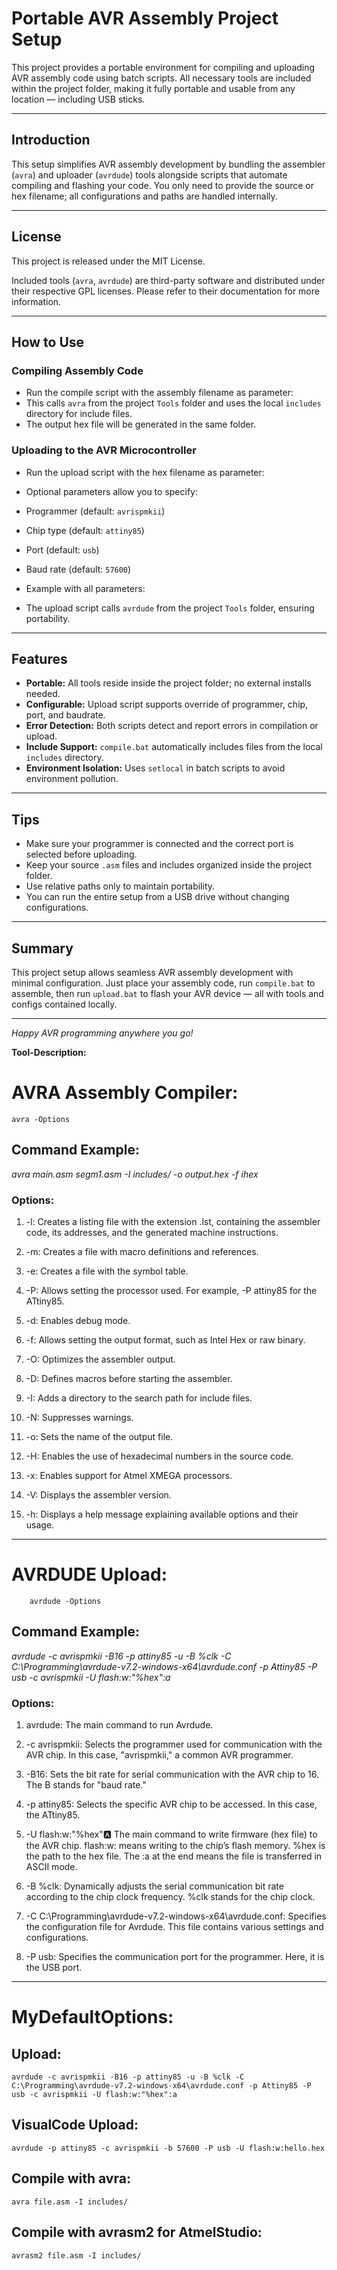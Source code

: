 # Portable AVR Assembly Project Setup

This project provides a portable environment for compiling and uploading AVR assembly code using batch scripts. All necessary tools are included within the project folder, making it fully portable and usable from any location — including USB sticks.

---

## Introduction

This setup simplifies AVR assembly development by bundling the assembler (`avra`) and uploader (`avrdude`) tools alongside scripts that automate compiling and flashing your code. You only need to provide the source or hex filename; all configurations and paths are handled internally.

---

## License

This project is released under the MIT License.

Included tools (`avra`, `avrdude`) are third-party software and distributed under their respective GPL licenses. Please refer to their documentation for more information.

---

## How to Use

### Compiling Assembly Code

- Run the compile script with the assembly filename as parameter:
- This calls `avra` from the project `Tools` folder and uses the local `includes` directory for include files.
- The output hex file will be generated in the same folder.

### Uploading to the AVR Microcontroller

- Run the upload script with the hex filename as parameter:

- Optional parameters allow you to specify:
- Programmer (default: `avrispmkii`)
- Chip type (default: `attiny85`)
- Port (default: `usb`)
- Baud rate (default: `57600`)

- Example with all parameters:
- The upload script calls `avrdude` from the project `Tools` folder, ensuring portability.

---

## Features

- **Portable:** All tools reside inside the project folder; no external installs needed.
- **Configurable:** Upload script supports override of programmer, chip, port, and baudrate.
- **Error Detection:** Both scripts detect and report errors in compilation or upload.
- **Include Support:** `compile.bat` automatically includes files from the local `includes` directory.
- **Environment Isolation:** Uses `setlocal` in batch scripts to avoid environment pollution.

---

## Tips

- Make sure your programmer is connected and the correct port is selected before uploading.
- Keep your source `.asm` files and includes organized inside the project folder.
- Use relative paths only to maintain portability.
- You can run the entire setup from a USB drive without changing configurations.

---

## Summary

This project setup allows seamless AVR assembly development with minimal configuration. Just place your assembly code, run `compile.bat` to assemble, then run `upload.bat` to flash your AVR device — all with tools and configs contained locally.

---

*Happy AVR programming anywhere you go!*










**Tool-Description:**


# AVRA Assembly Compiler:  

    avra -Options

## Command Example:

  *avra main.asm segm1.asm -I includes/ -o output.hex -f ihex*

### Options:

   1. -l: Creates a listing file with the extension .lst, containing the assembler code, its addresses, and the generated machine instructions.

   2. -m: Creates a file with macro definitions and references.

   3. -e: Creates a file with the symbol table.

   4. -P: Allows setting the processor used. For example, -P attiny85 for the ATtiny85.

   5. -d: Enables debug mode.

   6. -f: Allows setting the output format, such as Intel Hex or raw binary.

   7. -O: Optimizes the assembler output.

   8. -D: Defines macros before starting the assembler.

   9. -I: Adds a directory to the search path for include files.

   10. -N: Suppresses warnings.

   11. -o: Sets the name of the output file.

   12. -H: Enables the use of hexadecimal numbers in the source code.

   13. -x: Enables support for Atmel XMEGA processors.

   14. -V: Displays the assembler version.

   15. -h: Displays a help message explaining available options and their usage.


---------------------------------------------------------------------------------------------------------------------------------------------------------------------------------------


# AVRDUDE Upload:

        avrdude -Options

## Command Example:

   *avrdude -c avrispmkii -B16 -p attiny85 -u -B %clk -C C:\Programming\avrdude-v7.2-windows-x64\avrdude.conf -p Attiny85 -P usb -c avrispmkii -U flash:w:"%hex":a*

### Options:
    
   1. avrdude: The main command to run Avrdude.

   2. -c avrispmkii: Selects the programmer used for communication with the AVR chip. In this case, "avrispmkii," a common AVR programmer.

   3. -B16: Sets the bit rate for serial communication with the AVR chip to 16. The B stands for "baud rate."

   4. -p attiny85: Selects the specific AVR chip to be accessed. In this case, the ATtiny85.

   5. -U flash:w:"%hex":a: The main command to write firmware (hex file) to the AVR chip. flash:w: means writing to the chip’s flash memory. %hex is the path to the hex file. The :a at the end means the file is transferred in ASCII mode.

   6. -B %clk: Dynamically adjusts the serial communication bit rate according to the chip clock frequency. %clk stands for the chip clock.

   7. -C C:\Programming\avrdude-v7.2-windows-x64\avrdude.conf: Specifies the configuration file for Avrdude. This file contains various settings and configurations.

   8. -P usb: Specifies the communication port for the programmer. Here, it is the USB port.


---------------------------------------------------------------------------------------------------------------------------------------------------------------------------------------


# MyDefaultOptions:

## Upload:

    avrdude -c avrispmkii -B16 -p attiny85 -u -B %clk -C C:\Programming\avrdude-v7.2-windows-x64\avrdude.conf -p Attiny85 -P usb -c avrispmkii -U flash:w:"%hex":a

## VisualCode Upload:
        
    avrdude -p attiny85 -c avrispmkii -b 57600 -P usb -U flash:w:hello.hex

## Compile with avra:
        
    avra file.asm -I includes/

## Compile with avrasm2 for AtmelStudio:
        
    avrasm2 file.asm -I includes/
